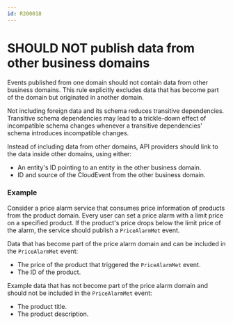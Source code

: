 ```yaml
---
id: R200018
---
```


# SHOULD NOT publish data from other business domains

Events published from one domain should not contain data from other business domains. This rule explicitly excludes data that has become part of the domain but originated in another domain.

Not including foreign data and its schema reduces transitive dependencies. Transitive schema dependencies may lead to a trickle-down effect of incompatible schema changes whenever a transitive dependencies' schema introduces incompatible changes.

Instead of including data from other domains, API providers should link to the data inside other domains, using either:

- An entity's ID pointing to an entity in the other business domain.
- ID and source of the CloudEvent from the other business domain.

### Example

Consider a price alarm service that consumes price information of products from the product domain. Every user can set a price alarm with a limit price on a specified product. If the product's price drops below the limit price of the alarm, the service should publish a `PriceAlarmMet` event.

Data that has become part of the price alarm domain and can be included in the `PriceAlarmMet` event:

- The price of the product that triggered the `PriceAlarmMet` event.
- The ID of the product.

Example data that has not become part of the price alarm domain and should not be included in the `PriceAlarmMet` event:

- The product title.
- The product description.
